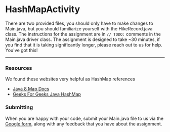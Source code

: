 # HashMapActivity

There are two provided files, you should only have to make changes to Main.java, but you should familiarize yourself with the HikeRecord.java class. The instructions for the assignment are in `// TODO:` comments in the Main.java driver class. The assignment is designed to take ~30 minutes, if you find that it is taking significantly longer, please reach out to us for help. You've got this!

---

### Resources

We found these websites very helpful as HashMap references
* [Java 8 Map Docs](https://docs.oracle.com/javase/8/docs/api/java/util/Map.html)
* [Geeks For Geeks Java HashMap](https://www.geeksforgeeks.org/java-util-hashmap-in-java-with-examples/)


### Submitting
When you are happy with your code, submit your Main.java file to us via the [Google form](https://docs.google.com/forms/d/e/1FAIpQLSfhmmbF7UYq2WCLdn2l9ZMZgmsPqxAh-Fju2_MFypl_llkTMw/viewform), along with any feedback that you have about the assignment.
